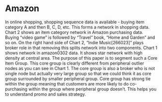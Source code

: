 # Amazon
In online shopping, shopping sequence data is available - buying item category A and then B, C, D, etc.
This forms a network in shopping data. Chart 2 shows an item category network in Amazon purchasing
data. Buying “video game” is followed by “Travel” book, “Home and Garden” and so on. On the right
hand side of Chart 2, “Indie Music[266023]” plays broker role in that removing this splits network into
two components. Chart 1 shows network in amazon0302 data. It shows star network with high density
at central area. The purpose of this paper is to segment such a Core Item Group. This core group is
clearly different from peripheral outlier nodes as you can see in Chart 1. The core group is also a broker
who is not single node but actually very large group so that we could think it as core group surrounded
by smaller peripheral group. Core group has strong tie within the group meaning that customers are
more likely to do co-purchasing within the group where peripheral group doesn’t. This helps you to
understand promo and sales strategy.
